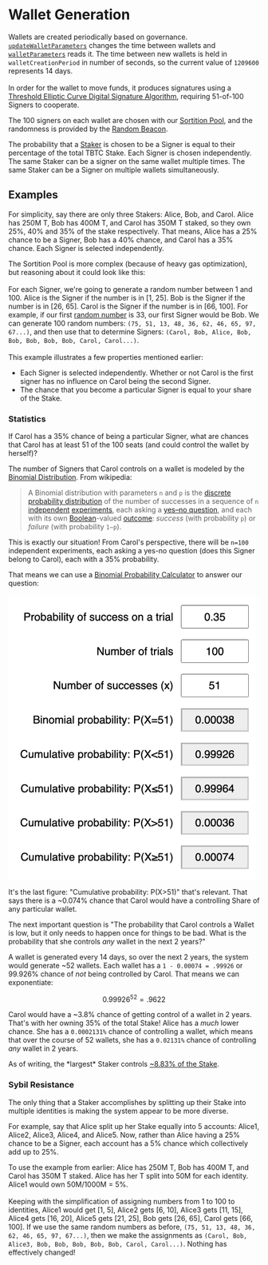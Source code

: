 # Wallet Generation

Wallets are created periodically based on governance. [`updateWalletParameters`](https://etherscan.io/address/0x5e4861a80b55f035d899f66772117f00fa0e8e7b#writeProxyContract#F32) changes the time between wallets and [`walletParameters`](https://etherscan.io/address/0x5e4861a80b55f035d899f66772117f00fa0e8e7b#readProxyContract#F18) reads it. The time between new wallets is held in `walletCreationPeriod` in number of seconds, so the current value of `1209600` represents 14 days.\
\
In order for the wallet to move funds, it produces signatures using a [Threshold Elliptic Curve Digital Signature Algorithm](https://eprint.iacr.org/2019/114.pdf), requiring 51-of-100 Signers to cooperate.

The 100 signers on each wallet are chosen with our [Sortition Pool](https://github.com/keep-network/sortition-pools), and the randomness is provided by the [Random Beacon](https://github.com/keep-network/keep-core/tree/main/pkg/beacon).

The probability that a [Staker](https://dashboard.threshold.network/staking/how-it-works/overview) is chosen to be a Signer is equal to their percentage of the total TBTC Stake. Each Signer is chosen independently. The same Staker can be a signer on the same wallet multiple times. The same Staker can be a Signer on multiple wallets simultaneously.

## Examples

For simplicity, say there are only three Stakers: Alice, Bob, and Carol. Alice has 250M T, Bob has 400M T, and Carol has 350M T staked, so they own 25%, 40% and 35% of the stake respectively. That means, Alice has a 25% chance to be a Signer, Bob has a 40% chance, and Carol has a 35% chance. Each Signer is selected independently.

The Sortition Pool is more complex (because of heavy gas optimization), but reasoning about it could look like this:\
\
For each Signer, we're going to generate a random number between 1 and 100. Alice is the Signer if the number is in \[1, 25]. Bob is the Signer if the number is in \[26, 65]. Carol is the Signer if the number is in \[66, 100]. For example, if our first [random number](https://www.random.org/) is 33, our first Signer would be Bob. We can generate 100 random numbers: `(75, 51, 13, 48, 36, 62, 46, 65, 97, 67...)`, and then use that to determine Signers: `(Carol, Bob, Alice, Bob, Bob, Bob, Bob, Bob, Carol, Carol...)`.\
\
This example illustrates a few properties mentioned earlier:

* Each Signer is selected independently. Whether or not Carol is the first signer has no influence on Carol being the second Signer.
* The chance that you become a particular Signer is equal to your share of the Stake.

### Statistics

If Carol has a 35% chance of being a particular Signer, what are chances that Carol has at least 51 of the 100 seats (and could control the wallet by herself)?

The number of Signers that Carol controls on a wallet is modeled by the [Binomial Distribution](https://en.wikipedia.org/wiki/Binomial\_distribution). From wikipedia:

> A Binomial distribution with parameters `n` and `p` is the [discrete probability distribution](https://en.wikipedia.org/wiki/Discrete\_probability\_distribution) of the number of successes in a sequence of `n` [independent](https://en.wikipedia.org/wiki/Statistical\_independence) [experiments](https://en.wikipedia.org/wiki/Experiment\_\(probability\_theory\)), each asking a [yes–no question](https://en.wikipedia.org/wiki/Yes%E2%80%93no\_question), and each with its own [Boolean](https://en.wikipedia.org/wiki/Boolean-valued\_function)-valued [outcome](https://en.wikipedia.org/wiki/Outcome\_\(probability\)): _success_ (with probability `p`) or _failure_ (with probability `1−p`).

This is exactly our situation! From Carol's perspective, there will be `n=100` independent experiments, each asking a yes-no question (does this Signer belong to Carol), each with a 35% probability.

That means we can use a [Binomial Probability Calculator](https://stattrek.com/online-calculator/binomial) to answer our question:\
\
![](<../../.gitbook/assets/image (7).png>)

It's the last figure: "Cumulative probability: P(X>51)" that's relevant. That says there is a \~0.074% chance that Carol would have a controlling Share of any particular wallet.

The next important question is "The probability that Carol controls a Wallet is low, but it only needs to happen once for things to be bad. What is the probability that she controls _any_ wallet in the next 2 years?"

A wallet is generated every 14 days, so over the next 2 years, the system would generate \~52 wallets. Each wallet has a `1 - 0.00074 = .99926` or 99.926% chance of _not_ being controlled by Carol. That means we can exponentiate:

$$
0.99926^{52} = .9622
$$

Carol would have a \~3.8% chance of getting control of a wallet in 2 years. That's with her owning 35% of the total Stake! Alice has a _much_ lower chance. She has a `0.0002131%` chance of controlling a wallet, which means that over the course of 52 wallets, she has a `0.02131%` chance of controlling _any_ wallet in 2 years.

As of writing, the \*largest\* Staker controls [\~8.83% of the Stake](https://dune.com/queries/2013598).

### Sybil Resistance

The only thing that a Staker accomplishes by splitting up their Stake into multiple identities is making the system appear to be more diverse.

For example, say that Alice split up her Stake equally into 5 accounts: Alice1, Alice2, Alice3, Alice4, and Alice5. Now, rather than Alice having a 25% chance to be a Signer, each account has a 5% chance which collectively add up to 25%.

To use the example from earlier: Alice has 250M T, Bob has 400M T, and Carol has 350M T staked. Alice has her T split into 50M for each identity. Alice1 would own 50M/1000M = 5%.\
\
Keeping with the simplification of assigning numbers from 1 to 100 to identities, Alice1 would get \[1, 5], Alice2 gets \[6, 10], Alice3 gets \[11, 15], Alice4 gets \[16, 20], Alice5 gets \[21, 25], Bob gets \[26, 65], Carol gets \[66, 100]. If we use the same random numbers as before, `(75, 51, 13, 48, 36, 62, 46, 65, 97, 67...)`, then we make the assignments as `(Carol, Bob, Alice3, Bob, Bob, Bob, Bob, Bob, Carol, Carol...)`. Nothing has effectively changed!

